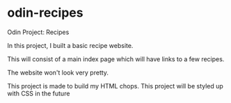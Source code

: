 # odin-recipes
Odin Project: Recipes

In this project, I built a basic recipe website.

This will consist of a main index page which will have links to a few recipes.

The website won't look very pretty.

This project is made to build my HTML chops. This project will be styled up with CSS in the future